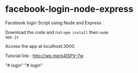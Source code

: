 facebook-login-node-express
===========================

Facebook login Script using Node and Express

Download the code and run <code>npm install</code> then <code>node app.js</code>

Access the app at localhost:3000.

Tutorial link : http://wp.me/p4ISPV-7w

"# login" 
"# login" 
